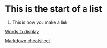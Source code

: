 
# This is the start of a list

1. This is how you make a link

[Words to display](http://google.com)

[Markdown cheatsheet](https://github.com/adam-p/markdown-here/wiki/Markdown-Cheatsheet)
